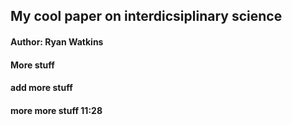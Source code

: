 ## My cool paper on interdicsiplinary science
#### Author: Ryan Watkins

#### More stuff
#### add more stuff
#### more more stuff 11:28
